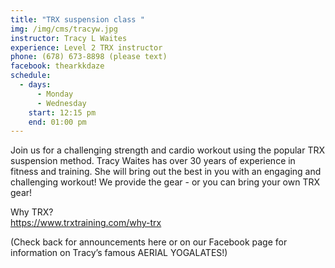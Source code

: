 ```yaml
---
title: "TRX suspension class "
img: /img/cms/tracyw.jpg
instructor: Tracy L Waites
experience: Level 2 TRX instructor
phone: (678) 673-8898 (please text)
facebook: thearkkdaze
schedule:
  - days:
      - Monday
      - Wednesday
    start: 12:15 pm
    end: 01:00 pm
---
```

Join us for a challenging strength and cardio workout using the popular TRX suspension method. Tracy Waites has over 30 years of experience in fitness and training. She will bring out the best in you with an engaging and challenging workout! We provide the gear - or you can bring your own TRX gear!

Why TRX? \
https://www.trxtraining.com/why-trx

(Check back for announcements here or on our Facebook page for information on Tracy’s famous AERIAL YOGALATES!)